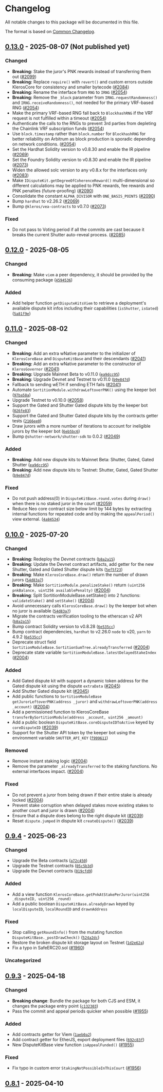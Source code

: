 # Changelog

All notable changes to this package will be documented in this file.

The format is based on [Common Changelog](https://common-changelog.org/).

## [0.13.0] - 2025-08-07 (Not published yet)

### Changed

- **Breaking:** Stake the juror's PNK rewards instead of transferring them out ([#2099](https://github.com/kleros/kleros-v2/issues/2099))
- **Breaking:** Replace `require()` with `revert()` and custom errors outside KlerosCore for consistency and smaller bytecode ([#2084](https://github.com/kleros/kleros-v2/issues/2084))
- **Breaking:** Rename the interface from `RNG` to `IRNG` ([#2054](https://github.com/kleros/kleros-v2/issues/2054))
- **Breaking:** Remove the `_block` parameter from `IRNG.requestRandomness()` and `IRNG.receiveRandomness()`, not needed for the primary VRF-based RNG ([#2054](https://github.com/kleros/kleros-v2/issues/2054))
- Make the primary VRF-based RNG fall back to `BlockhashRNG` if the VRF request is not fulfilled within a timeout ([#2054](https://github.com/kleros/kleros-v2/issues/2054))
- Authenticate the calls to the RNGs to prevent 3rd parties from depleting the Chainlink VRF subscription funds ([#2054](https://github.com/kleros/kleros-v2/issues/2054))
- Use `block.timestamp` rather than `block.number` for `BlockhashRNG` for better reliability on Arbitrum as block production is sporadic depending on network conditions. ([#2054](https://github.com/kleros/kleros-v2/issues/2054))
- Set the Hardhat Solidity version to v0.8.30 and enable the IR pipeline ([#2069](https://github.com/kleros/kleros-v2/issues/2069))
- Set the Foundry Solidity version to v0.8.30 and enable the IR pipeline ([#2073](https://github.com/kleros/kleros-v2/issues/2073))
- Widen the allowed solc version to any v0.8.x for the interfaces only ([#2083](https://github.com/kleros/kleros-v2/issues/2083))
- Make `IDisputeKit.getDegreeOfCoherenceReward()` multi-dimensional so different calculations may be applied to PNK rewards, fee rewards and PNK penalties (future-proofing) ([#2090](https://github.com/kleros/kleros-v2/issues/2090))
- Consolidate the constant `ALPHA_DIVISOR` with `ONE_BASIS_POINTS` ([#2090](https://github.com/kleros/kleros-v2/issues/2090))
- Bump `hardhat` to v2.26.2 ([#2069](https://github.com/kleros/kleros-v2/issues/2069))
- Bump `@kleros/vea-contracts` to v0.7.0 ([#2073](https://github.com/kleros/kleros-v2/issues/2073))

### Fixed

- Do not pass to Voting period if all the commits are cast because it breaks the current Shutter auto-reveal process. ([#2085](https://github.com/kleros/kleros-v2/issues/2085))

## [0.12.0] - 2025-08-05

### Changed

- **Breaking:** Make `viem` a peer dependency, it should be provided by the consuming package ([`4594536`](https://github.com/kleros/kleros-v2/commit/4594536c))

### Added

- Add helper function `getDisputeKitsViem` to retrieve a deployment's available dispute kit infos including their capabilities (`isShutter`, `isGated`) ([`5a81f9e`](https://github.com/kleros/kleros-v2/commit/5a81f9ec))

## [0.11.0] - 2025-08-02

### Changed

- **Breaking:** Add an extra wNative parameter to the initializer of `KlerosCoreBase` and `DisputeKitBase` and their descendants ([#2041](https://github.com/kleros/kleros-v2/issues/2041))
- **Breaking:** Add an extra wNative parameter to the constructor of `KlerosGovernor` ([#2041](https://github.com/kleros/kleros-v2/issues/2041))
- **Breaking:** Upgrade Mainnet Beta to v0.11.0 ([`ea9dcc95`](https://github.com/kleros/kleros-v2/commit/ea9dcc95))
- **Breaking:** Upgrade Devnet and Testnet to v0.11.0 ([`b9e847d`](https://github.com/kleros/kleros-v2/commit/b9e847d9))
- Fallback to sending wETH if sending ETH fails ([#2041](https://github.com/kleros/kleros-v2/issues/2041))
- Automate `SortitionModule.withdrawLeftoverPNK()` using the keeper bot ([`97ba58a`](https://github.com/kleros/kleros-v2/commit/97ba58a))
- Upgrade Testnet to v0.10.0 ([#2058](https://github.com/kleros/kleros-v2/issues/2058))
- Support the Gated and Shutter Gated dispute kits by the keeper bot ([`026fe83`](https://github.com/kleros/kleros-v2/commit/026fe83))
- Support the Gated and Shutter Gated dispute kits by the contracts getter tests ([`2166ee0`](https://github.com/kleros/kleros-v2/commit/2166ee0))
- Draw jurors with a more number of iterations to account for ineligible jurors by the keeper bot ([`6eb5bc6`](https://github.com/kleros/kleros-v2/commit/6eb5bc6))
- Bump `@shutter-network/shutter-sdk` to 0.0.2 ([#2049](https://github.com/kleros/kleros-v2/issues/2049))

### Added

- **Breaking:** Add new dispute kits to Mainnet Beta: Shutter, Gated, Gated Shutter ([`ea9dcc95`](https://github.com/kleros/kleros-v2/commit/ea9dcc95))
- **Breaking:** Add new dispute kits to Testnet: Shutter, Gated, Gated Shutter ([`b9e847d`](https://github.com/kleros/kleros-v2/commit/b9e847d9))

### Fixed

- Do not push address(0) in `DisputeKitBase.round.votes` during `draw()` when there is no staked juror in the court ([#2059](https://github.com/kleros/kleros-v2/issues/2059))
- Reduce Neo core contract size below limit by 144 bytes by extracting internal functions for repeated code and by making the `appealPeriod()` view external. ([`4a84534`](https://github.com/kleros/kleros-v2/commit/4a845346))

## [0.10.0] - 2025-07-20

### Changed

- **Breaking:** Redeploy the Devnet contracts ([`b8a2a15`](https://github.com/kleros/kleros-v2/commit/b8a2a15))
- **Breaking:** Update the Devnet contract artifacts, add getter for the new Shutter, Gated and Gated Shutter dispute kits ([`5ef5f23`](https://github.com/kleros/kleros-v2/commit/5ef5f23))
- **Breaking**: Make `KlerosCoreBase.draw()` return the number of drawn jurors ([`54d83a7`](https://github.com/kleros/kleros-v2/commit/54d83a7))
- **Breaking**: Make `SortitionModule.penalizeStake()` return `(uint256 pnkBalance, uint256 availablePenalty)` ([#2004](https://github.com/kleros/kleros-v2/issues/2004))
- **Breaking**: Split SortitionModuleBase.setStake() into 2 functions: `validateStake()` and `setStake()` ([#2004](https://github.com/kleros/kleros-v2/issues/2004))
- Avoid unnecessary calls `KlerosCoreBase.draw()` by the keeper bot when no juror is available ([`54d83a7`](https://github.com/kleros/kleros-v2/commit/54d83a7))
- Migrate the contracts verification tooling to the etherscan v2 API ([`b8a2a15`](https://github.com/kleros/kleros-v2/commit/b8a2a15))
- Bump contract Solidity version to v0.8.28 ([`6e535cc`](https://github.com/kleros/kleros-v2/commit/6e535cc))
- Bump contract dependencies, `hardhat` to v2.26.0 `node` to v20, `yarn` to 4.9.2 ([`6e535cc`](https://github.com/kleros/kleros-v2/commit/6e535cc))
- Deprecate struct field `SortitionModuleBase.SortitionSumTree.alreadyTransferred` ([#2004](https://github.com/kleros/kleros-v2/issues/2004))
- Deprecate state variable `SortitionModuleBase.latestDelayedStakeIndex` ([#2004](https://github.com/kleros/kleros-v2/issues/2004))

### Added

- Add Gated dispute kit with support a dynamic token address for the Gated dispute kit using the dispute `extraData` ([#2045](https://github.com/kleros/kleros-v2/issues/2045))
- Add Shutter Gated dispute kit ([#2045](https://github.com/kleros/kleros-v2/issues/2045))
- Add public functions to `SortitionModuleBase` `getJurorLeftoverPNK(address _juror)` and `withdrawLeftoverPNK(address _account)` ([#2004](https://github.com/kleros/kleros-v2/issues/2004))
- Add a permissioned function to KlerosCoreBase `transferBySortitionModule(address _account, uint256 _amount)`
- Add a public boolean `DisputeKitBase.coreDisputeIDToActive` keyed by `coreDisputeID` ([#2039](https://github.com/kleros/kleros-v2/issues/2039))
- Support for the Shutter API token by the keeper bot using the environment variable `SHUTTER_API_KEY` ([`f999611`](https://github.com/kleros/kleros-v2/commit/f999611))

### Removed

- Remove instant staking logic ([#2004](https://github.com/kleros/kleros-v2/issues/2004))
- Remove the parameter `_alreadyTransferred` to the staking functions. No external interfaces impact. ([#2004](https://github.com/kleros/kleros-v2/issues/2004))

### Fixed

- Do not prevent a juror from being drawn if their entire stake is already locked ([#2004](https://github.com/kleros/kleros-v2/issues/2004))
- Prevent stake corruption when delayed stakes move existing stakes to another court and juror is drawn ([#2004](https://github.com/kleros/kleros-v2/issues/2004))
- Ensure that a dispute does belong to the right dispute kit ([#2039](https://github.com/kleros/kleros-v2/issues/2039))
- Reset `dispute.jumped` in dispute kit `createDispute()` ([#2039](https://github.com/kleros/kleros-v2/issues/2039))

## [0.9.4] - 2025-06-23

### Changed

- Upgrade the Beta contracts ([`a72c450`](https://github.com/kleros/kleros-v2/commit/a72c450))
- Upgrade the Testnet contracts ([`05c5b3d`](https://github.com/kleros/kleros-v2/commit/05c5b3d))
- Upgrade the Devnet contracts ([`019cfd9`](https://github.com/kleros/kleros-v2/commit/019cfd9))

### Added

- Add a view function `KlerosCoreBase.getPnkAtStakePerJuror(uint256 _disputeID, uint256 _round)`
- Add a public boolean `DisputeKitBase.alreadyDrawn` keyed by `localDisputeID`, `localRoundID` and `drawnAddress`

### Fixed

- Stop calling `getRoundInfo()` from the mutating function `DisputeKitBase._postDrawCheck()` ([`524a2dc`](https://github.com/kleros/kleros-v2/commit/524a2dc))
- Restore the broken dispute kit storage layout on Testnet ([`1d2e62a`](https://github.com/kleros/kleros-v2/commit/1d2e62a))
- Fix a typo in SafeERC20.sol ([#1960](https://github.com/kleros/kleros-v2/issues/1960))

### Uncategorized

## [0.9.3] - 2025-04-18

### Changed

- **Breaking change**: Bundle the package for both CJS and ESM, it changes the package entry point ([`c132303`](https://github.com/kleros/kleros-v2/commit/c132303))
- Pass the commit and appeal periods quicker when possible ([#1955](https://github.com/kleros/kleros-v2/issues/1955))

### Added

- Add contracts getter for Viem ([`1aeb0a2`](https://github.com/kleros/kleros-v2/commit/1aeb0a2))
- Add contract getter for EtherJS, export deployment files ([`692c83f`](https://github.com/kleros/kleros-v2/commit/692c83f))
- New DisputeKitBase view function `isAppealFunded()` ([#1955](https://github.com/kleros/kleros-v2/issues/1955))

### Fixed

- Fix typo in custom error `StakingNotPossibleInThisCourt` ([#1956](https://github.com/kleros/kleros-v2/issues/1956))

## [0.8.1] - 2025-04-10

[0.13.0]: https://github.com/kleros/kleros-v2/releases/tag/@kleros%2Fkleros-v2-contracts@0.13.0
[0.12.0]: https://github.com/kleros/kleros-v2/releases/tag/@kleros%2Fkleros-v2-contracts@0.12.0
[0.11.0]: https://github.com/kleros/kleros-v2/releases/tag/@kleros%2Fkleros-v2-contracts@0.11.0
[0.10.0]: https://github.com/kleros/kleros-v2/releases/tag/@kleros%2Fkleros-v2-contracts@0.10.0
[0.9.4]: https://github.com/kleros/kleros-v2/releases/tag/@kleros%2Fkleros-v2-contracts@0.9.4
[0.9.3]: https://github.com/kleros/kleros-v2/releases/tag/@kleros%2Fkleros-v2-contracts@0.9.3
[0.8.1]: https://github.com/kleros/kleros-v2/releases/tag/@kleros%2Fkleros-v2-contracts@0.8.1
